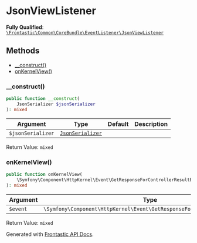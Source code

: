 #  JsonViewListener

**Fully Qualified**: [`\Frontastic\Common\CoreBundle\EventListener\JsonViewListener`](../../../../src/php/CoreBundle/EventListener/JsonViewListener.php)

## Methods

* [__construct()](#__construct)
* [onKernelView()](#onkernelview)

### __construct()

```php
public function __construct(
    JsonSerializer $jsonSerializer
): mixed
```

Argument|Type|Default|Description
--------|----|-------|-----------
`$jsonSerializer`|[`JsonSerializer`](../../JsonSerializer.md)||

Return Value: `mixed`

### onKernelView()

```php
public function onKernelView(
    \Symfony\Component\HttpKernel\Event\GetResponseForControllerResultEvent $event
): mixed
```

Argument|Type|Default|Description
--------|----|-------|-----------
`$event`|`\Symfony\Component\HttpKernel\Event\GetResponseForControllerResultEvent`||

Return Value: `mixed`

Generated with [Frontastic API Docs](https://github.com/FrontasticGmbH/apidocs).
